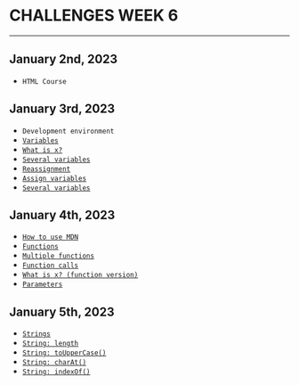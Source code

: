 # CHALLENGES WEEK 6
---
## January 2nd, 2023
- `HTML Course`

## January 3rd, 2023
- `Development environment`
- [`Variables`](./Intro01.md)
- [`What is x?`](./Intro01.md)
- [`Several variables`](./Intro01.md)
- [`Reassignment`](./Intro01.md)
- [`Assign variables`](./Intro01.md)
- [`Several variables`](./Intro01.md)

## January 4th, 2023
- [`How to use MDN`](./Distance_to_zero.md)
- [`Functions`](./Toss_coin.md)
- [`Multiple functions`](./Toss_coin.md)
- [`Function calls`](./Toss_coin.md)
- [`What is x? (function version)`](./Toss_coin.md)
- [`Parameters`](./Toss_coin.md)

## January 5th, 2023
- [`Strings`](./Structure_of_a_function.md)
- [`String: length`](./Total_price.md)
- [`String: toUpperCase()`](./Reverse_direction.md)
- [`String: charAt()`](./Toss_coin.md)
- [`String: indexOf()`](./Toss_coin.md)